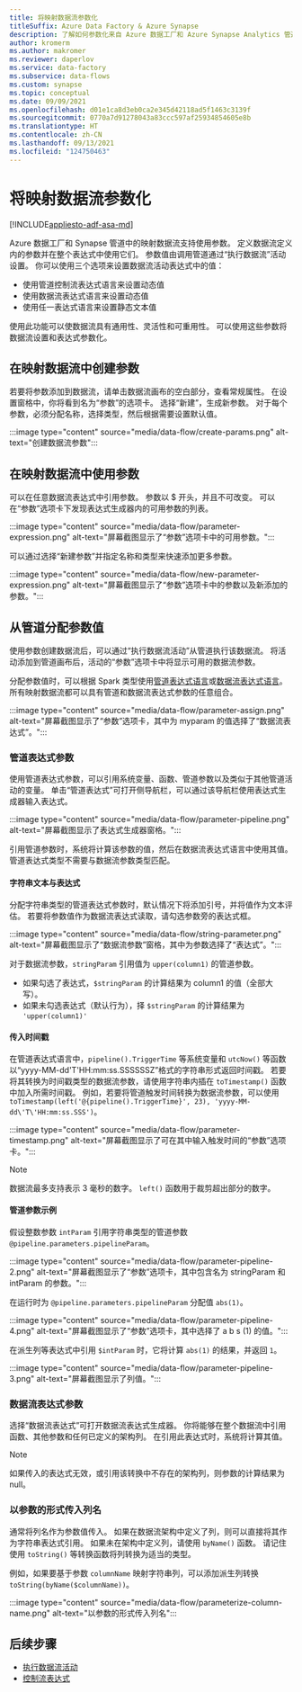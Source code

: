 ```yaml
---
title: 将映射数据流参数化
titleSuffix: Azure Data Factory & Azure Synapse
description: 了解如何参数化来自 Azure 数据工厂和 Azure Synapse Analytics 管道的映射数据流
author: kromerm
ms.author: makromer
ms.reviewer: daperlov
ms.service: data-factory
ms.subservice: data-flows
ms.custom: synapse
ms.topic: conceptual
ms.date: 09/09/2021
ms.openlocfilehash: d01e1ca8d3eb0ca2e345d42118ad5f1463c3139f
ms.sourcegitcommit: 0770a7d91278043a83ccc597af25934854605e8b
ms.translationtype: HT
ms.contentlocale: zh-CN
ms.lasthandoff: 09/13/2021
ms.locfileid: "124750463"
---
```

# <a name="parameterizing-mapping-data-flows"></a>将映射数据流参数化

[!INCLUDE[appliesto-adf-asa-md](includes/appliesto-adf-asa-md.md)] 

Azure 数据工厂和 Synapse 管道中的映射数据流支持使用参数。 定义数据流定义内的参数并在整个表达式中使用它们。 参数值由调用管道通过“执行数据流”活动设置。 你可以使用三个选项来设置数据流活动表达式中的值：

* 使用管道控制流表达式语言来设置动态值
* 使用数据流表达式语言来设置动态值
* 使用任一表达式语言来设置静态文本值

使用此功能可以使数据流具有通用性、灵活性和可重用性。 可以使用这些参数将数据流设置和表达式参数化。

## <a name="create-parameters-in-a-mapping-data-flow"></a>在映射数据流中创建参数

若要将参数添加到数据流，请单击数据流画布的空白部分，查看常规属性。 在设置窗格中，你将看到名为“参数”的选项卡。 选择“新建”，生成新参数。 对于每个参数，必须分配名称，选择类型，然后根据需要设置默认值。

:::image type="content" source="media/data-flow/create-params.png" alt-text="创建数据流参数":::

## <a name="use-parameters-in-a-mapping-data-flow"></a>在映射数据流中使用参数 

可以在任意数据流表达式中引用参数。 参数以 $ 开头，并且不可改变。 可以在“参数”选项卡下发现表达式生成器内的可用参数的列表。

:::image type="content" source="media/data-flow/parameter-expression.png" alt-text="屏幕截图显示了“参数”选项卡中的可用参数。":::

可以通过选择“新建参数”并指定名称和类型来快速添加更多参数。

:::image type="content" source="media/data-flow/new-parameter-expression.png" alt-text="屏幕截图显示了“参数”选项卡中的参数以及新添加的参数。":::

## <a name="assign-parameter-values-from-a-pipeline"></a>从管道分配参数值

使用参数创建数据流后，可以通过“执行数据流活动”从管道执行该数据流。 将活动添加到管道画布后，活动的“参数”选项卡中将显示可用的数据流参数。

分配参数值时，可以根据 Spark 类型使用[管道表达式语言](control-flow-expression-language-functions.md)或[数据流表达式语言](data-flow-expression-functions.md)。 所有映射数据流都可以具有管道和数据流表达式参数的任意组合。

:::image type="content" source="media/data-flow/parameter-assign.png" alt-text="屏幕截图显示了“参数”选项卡，其中为 myparam 的值选择了“数据流表达式”。":::

### <a name="pipeline-expression-parameters"></a>管道表达式参数

使用管道表达式参数，可以引用系统变量、函数、管道参数以及类似于其他管道活动的变量。 单击“管道表达式”可打开侧导航栏，可以通过该导航栏使用表达式生成器输入表达式。

:::image type="content" source="media/data-flow/parameter-pipeline.png" alt-text="屏幕截图显示了表达式生成器窗格。":::

引用管道参数时，系统将计算该参数的值，然后在数据流表达式语言中使用其值。 管道表达式类型不需要与数据流参数类型匹配。 

#### <a name="string-literals-vs-expressions"></a>字符串文本与表达式

分配字符串类型的管道表达式参数时，默认情况下将添加引号，并将值作为文本评估。 若要将参数值作为数据流表达式读取，请勾选参数旁的表达式框。

:::image type="content" source="media/data-flow/string-parameter.png" alt-text="屏幕截图显示了“数据流参数”窗格，其中为参数选择了“表达式”。":::

对于数据流参数，`stringParam` 引用值为 `upper(column1)` 的管道参数。 

- 如果勾选了表达式，`$stringParam` 的计算结果为 column1 的值（全部大写）。
- 如果未勾选表达式（默认行为），择 `$stringParam` 的计算结果为 `'upper(column1)'`

#### <a name="passing-in-timestamps"></a>传入时间戳

在管道表达式语言中，`pipeline().TriggerTime` 等系统变量和 `utcNow()` 等函数以“yyyy-MM-dd\'T\'HH:mm:ss.SSSSSSZ”格式的字符串形式返回时间戳。 若要将其转换为时间戳类型的数据流参数，请使用字符串内插在 `toTimestamp()` 函数中加入所需时间戳。 例如，若要将管道触发时间转换为数据流参数，可以使用 `toTimestamp(left('@{pipeline().TriggerTime}', 23), 'yyyy-MM-dd\'T\'HH:mm:ss.SSS')`。 

:::image type="content" source="media/data-flow/parameter-timestamp.png" alt-text="屏幕截图显示了可在其中输入触发时间的“参数”选项卡。":::

> [!NOTE]
> 数据流最多支持表示 3 毫秒的数字。 `left()` 函数用于裁剪超出部分的数字。

#### <a name="pipeline-parameter-example"></a>管道参数示例

假设整数参数 `intParam` 引用字符串类型的管道参数 `@pipeline.parameters.pipelineParam`。 

:::image type="content" source="media/data-flow/parameter-pipeline-2.png" alt-text="屏幕截图显示了“参数”选项卡，其中包含名为 stringParam 和 intParam 的参数。":::

在运行时为 `@pipeline.parameters.pipelineParam` 分配值 `abs(1)`。

:::image type="content" source="media/data-flow/parameter-pipeline-4.png" alt-text="屏幕截图显示了“参数”选项卡，其中选择了 a b s (1) 的值。":::

在派生列等表达式中引用 `$intParam` 时，它将计算 `abs(1)` 的结果，并返回 `1`。 

:::image type="content" source="media/data-flow/parameter-pipeline-3.png" alt-text="屏幕截图显示了列值。":::

### <a name="data-flow-expression-parameters"></a>数据流表达式参数

选择“数据流表达式”可打开数据流表达式生成器。 你将能够在整个数据流中引用函数、其他参数和任何已定义的架构列。 在引用此表达式时，系统将计算其值。

> [!NOTE]
> 如果传入的表达式无效，或引用该转换中不存在的架构列，则参数的计算结果为 null。


### <a name="passing-in-a-column-name-as-a-parameter"></a>以参数的形式传入列名

通常将列名作为参数值传入。 如果在数据流架构中定义了列，则可以直接将其作为字符串表达式引用。 如果未在架构中定义列，请使用 `byName()` 函数。 请记住使用 `toString()` 等转换函数将列转换为适当的类型。

例如，如果要基于参数 `columnName` 映射字符串列，可以添加派生列转换 `toString(byName($columnName))`。

:::image type="content" source="media/data-flow/parameterize-column-name.png" alt-text="以参数的形式传入列名":::

## <a name="next-steps"></a>后续步骤
* [执行数据流活动](control-flow-execute-data-flow-activity.md)
* [控制流表达式](control-flow-expression-language-functions.md)
